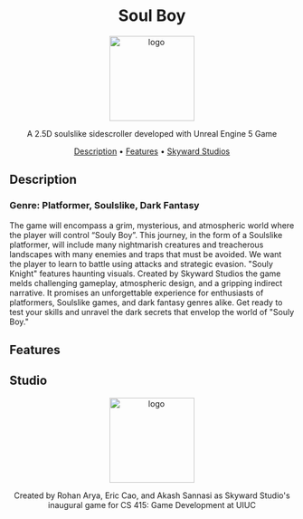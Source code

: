 <h1 align="center">Soul Boy</h1>

<p align="center"><img src="https://github.com/Zax-boop/SoulBoy/assets/54860072/6897636e-cf88-4f7e-8c96-b0f1880b2d07" alt="logo" width="150px" /></p>

<p align="center"> A 2.5D soulslike sidescroller developed with Unreal Engine 5 Game</p>

<p align="center">
  <a href="#description">Description</a> •
  <a href="#features">Features</a> •
    <a href="#studio">Skyward Studios</a>

</p>

## Description

### Genre: Platformer, Soulslike, Dark Fantasy

The game will encompass a grim, mysterious, and atmospheric world where the player will control “Souly Boy”. This journey, in the form of a Soulslike platformer, will include many nightmarish creatures and treacherous landscapes with many enemies and traps that must be avoided. We want the player to learn to battle using attacks and strategic evasion. "Souly Knight" features haunting visuals. Created by Skyward Studios the game melds challenging gameplay, atmospheric design, and a gripping indirect narrative. It promises an unforgettable experience for enthusiasts of platformers, Soulslike games, and dark fantasy genres alike. Get ready to test your skills and unravel the dark secrets that envelop the world of "Souly Boy."

## Features

## Studio

<p align="center"><img src="https://github.com/Zax-boop/SoulBoy/assets/54860072/e6177d7d-9aa1-4f00-b22c-706e585340df" alt="logo" width="150px" /></p>

<div align="center">
Created by Rohan Arya, Eric Cao, and Akash Sannasi as Skyward Studio's inaugural game for CS 415: Game Development at UIUC
</div>
